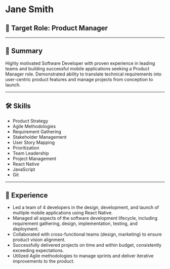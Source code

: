 # Jane Smith

## 🎯 Target Role: Product Manager

---

## 📝 Summary

Highly motivated Software Developer with proven experience in leading teams and building successful mobile applications seeking a Product Manager role. Demonstrated ability to translate technical requirements into user-centric product features and manage projects from conception to launch.

---

## 🛠️ Skills

- Product Strategy
- Agile Methodologies
- Requirement Gathering
- Stakeholder Management
- User Story Mapping
- Prioritization
- Team Leadership
- Project Management
- React Native
- JavaScript
- Git

---

## 💼 Experience

- Led a team of 4 developers in the design, development, and launch of multiple mobile applications using React Native.
- Managed all aspects of the software development lifecycle, including requirement gathering, design, implementation, testing, and deployment.
- Collaborated with cross-functional teams (design, marketing) to ensure product vision alignment.
- Successfully delivered projects on time and within budget, consistently exceeding expectations.
- Utilized Agile methodologies to manage sprints and deliver iterative improvements to the product.
